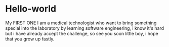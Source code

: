 # Hello-world
My FIRST ONE
I am a medical technologist who want to bring something special into the laboratory by learning software engineering, i know it's hard but i have already accept the challenge, so see you soon little boy, i hope that you grow up fastly.
